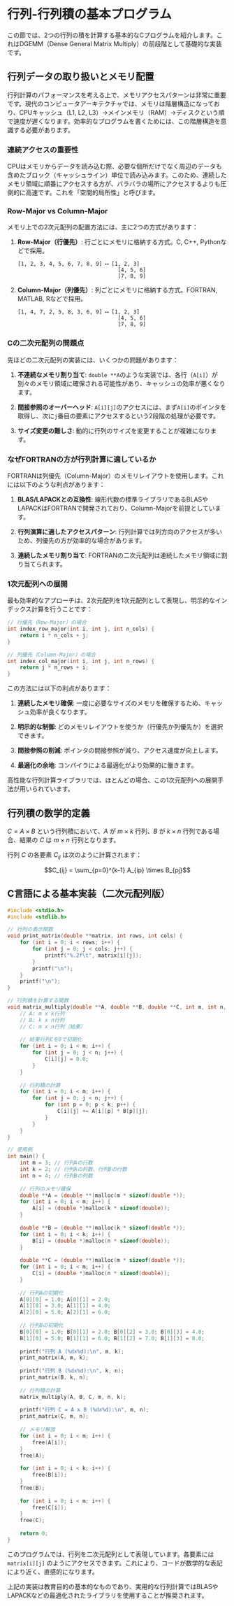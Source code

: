 # 行列-行列積の基本プログラム

この節では、2つの行列の積を計算する基本的なCプログラムを紹介します。これはDGEMM（Dense General Matrix Multiply）の前段階として基礎的な実装です。

## 行列データの取り扱いとメモリ配置

行列計算のパフォーマンスを考える上で、メモリアクセスパターンは非常に重要です。現代のコンピュータアーキテクチャでは、メモリは階層構造になっており、CPUキャッシュ（L1, L2, L3）→メインメモリ（RAM）→ディスクという順で速度が遅くなります。効率的なプログラムを書くためには、この階層構造を意識する必要があります。

### 連続アクセスの重要性

CPUはメモリからデータを読み込む際、必要な個所だけでなく周辺のデータも含めたブロック（キャッシュライン）単位で読み込みます。このため、連続したメモリ領域に順番にアクセスする方が、バラバラの場所にアクセスするよりも圧倒的に高速です。これを「空間的局所性」と呼びます。

### Row-Major vs Column-Major

メモリ上での2次元配列の配置方法には、主に2つの方式があります：

1. **Row-Major（行優先）**: 行ごとにメモリに格納する方式。C, C++, Pythonなどで採用。
   ```
   [1, 2, 3, 4, 5, 6, 7, 8, 9] ⟷ [1, 2, 3]
                                   [4, 5, 6]
                                   [7, 8, 9]
   ```

2. **Column-Major（列優先）**: 列ごとにメモリに格納する方式。FORTRAN, MATLAB, Rなどで採用。
   ```
   [1, 4, 7, 2, 5, 8, 3, 6, 9] ⟷ [1, 2, 3]
                                   [4, 5, 6]
                                   [7, 8, 9]
   ```

### Cの二次元配列の問題点

先ほどの二次元配列の実装には、いくつかの問題があります：

1. **不連続なメモリ割り当て**: `double **A`のような実装では、各行（`A[i]`）が別々のメモリ領域に確保される可能性があり、キャッシュの効率が悪くなります。

2. **間接参照のオーバーヘッド**: `A[i][j]`のアクセスには、まず`A[i]`のポインタを取得し、次に`j`番目の要素にアクセスするという2段階の処理が必要です。

3. **サイズ変更の難しさ**: 動的に行列のサイズを変更することが複雑になります。

### なぜFORTRANの方が行列計算に適しているか

FORTRANは列優先（Column-Major）のメモリレイアウトを使用します。これには以下のような利点があります：

1. **BLAS/LAPACKとの互換性**: 線形代数の標準ライブラリであるBLASやLAPACKはFORTRANで開発されており、Column-Majorを前提としています。

2. **行列演算に適したアクセスパターン**: 行列計算では列方向のアクセスが多いため、列優先の方が効率的な場合があります。

3. **連続したメモリ割り当て**: FORTRANの二次元配列は連続したメモリ領域に割り当てられます。

### 1次元配列への展開

最も効率的なアプローチは、2次元配列を1次元配列として表現し、明示的なインデックス計算を行うことです：

```c
// 行優先（Row-Major）の場合
int index_row_major(int i, int j, int n_cols) {
    return i * n_cols + j;
}

// 列優先（Column-Major）の場合
int index_col_major(int i, int j, int n_rows) {
    return j * n_rows + i;
}
```

この方法には以下の利点があります：

1. **連続したメモリ確保**: 一度に必要なサイズのメモリを確保するため、キャッシュ効率が良くなります。

2. **明示的な制御**: どのメモリレイアウトを使うか（行優先か列優先か）を選択できます。

3. **間接参照の削減**: ポインタの間接参照が減り、アクセス速度が向上します。

4. **最適化の余地**: コンパイラによる最適化がより効果的に働きます。

高性能な行列計算ライブラリでは、ほとんどの場合、この1次元配列への展開手法が用いられています。

## 行列積の数学的定義

$C = A \times B$ という行列積において、$A$ が $m \times k$ 行列、$B$ が $k \times n$ 行列である場合、結果の $C$ は $m \times n$ 行列となります。

行列 $C$ の各要素 $C_{ij}$ は次のように計算されます：

$$C_{ij} = \sum_{p=0}^{k-1} A_{ip} \times B_{pj}$$

## C言語による基本実装（二次元配列版）

```c
#include <stdio.h>
#include <stdlib.h>

// 行列の表示関数
void print_matrix(double **matrix, int rows, int cols) {
    for (int i = 0; i < rows; i++) {
        for (int j = 0; j < cols; j++) {
            printf("%.2f\t", matrix[i][j]);
        }
        printf("\n");
    }
    printf("\n");
}

// 行列積を計算する関数
void matrix_multiply(double **A, double **B, double **C, int m, int n, int k) {
    // A: m x k行列
    // B: k x n行列
    // C: m x n行列（結果）
    
    // 結果行列Cを0で初期化
    for (int i = 0; i < m; i++) {
        for (int j = 0; j < n; j++) {
            C[i][j] = 0.0;
        }
    }
    
    // 行列積の計算
    for (int i = 0; i < m; i++) {
        for (int j = 0; j < n; j++) {
            for (int p = 0; p < k; p++) {
                C[i][j] += A[i][p] * B[p][j];
            }
        }
    }
}

// 使用例
int main() {
    int m = 3; // 行列Aの行数
    int k = 2; // 行列Aの列数、行列Bの行数
    int n = 4; // 行列Bの列数
    
    // 行列のメモリ確保
    double **A = (double **)malloc(m * sizeof(double *));
    for (int i = 0; i < m; i++) {
        A[i] = (double *)malloc(k * sizeof(double));
    }
    
    double **B = (double **)malloc(k * sizeof(double *));
    for (int i = 0; i < k; i++) {
        B[i] = (double *)malloc(n * sizeof(double));
    }
    
    double **C = (double **)malloc(m * sizeof(double *));
    for (int i = 0; i < m; i++) {
        C[i] = (double *)malloc(n * sizeof(double));
    }
    
    // 行列Aの初期化
    A[0][0] = 1.0; A[0][1] = 2.0;
    A[1][0] = 3.0; A[1][1] = 4.0;
    A[2][0] = 5.0; A[2][1] = 6.0;
    
    // 行列Bの初期化
    B[0][0] = 1.0; B[0][1] = 2.0; B[0][2] = 3.0; B[0][3] = 4.0;
    B[1][0] = 5.0; B[1][1] = 6.0; B[1][2] = 7.0; B[1][3] = 8.0;
    
    printf("行列 A (%dx%d):\n", m, k);
    print_matrix(A, m, k);
    
    printf("行列 B (%dx%d):\n", k, n);
    print_matrix(B, k, n);
    
    // 行列積の計算
    matrix_multiply(A, B, C, m, n, k);
    
    printf("行列 C = A x B (%dx%d):\n", m, n);
    print_matrix(C, m, n);
    
    // メモリ解放
    for (int i = 0; i < m; i++) {
        free(A[i]);
    }
    free(A);
    
    for (int i = 0; i < k; i++) {
        free(B[i]);
    }
    free(B);
    
    for (int i = 0; i < m; i++) {
        free(C[i]);
    }
    free(C);
    
    return 0;
}
```

このプログラムでは、行列を二次元配列として表現しています。各要素には `matrix[i][j]` のようにアクセスできます。これにより、コードが数学的な表記により近く、直感的になります。

上記の実装は教育目的の基本的なものであり、実用的な行列計算ではBLASやLAPACKなどの最適化されたライブラリを使用することが推奨されます。
